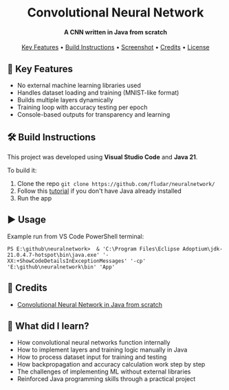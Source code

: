 
<h1 align="center">
  Convolutional Neural Network
  <br>
</h1>

<h4 align="center">A CNN written in Java from scratch</h4>

<p align="center">
  <a href="#key-features">Key Features</a> •
  <a href="#build-instructions">Build Instructions</a> •
  <a href="#screenshot">Screenshot</a> •
  <a href="#credits">Credits</a> •
  <a href="#license">License</a>
</p>



## 🧮 Key Features

- No external machine learning libraries used  
- Handles dataset loading and training (MNIST-like format)  
- Builds multiple layers dynamically  
- Training loop with accuracy testing per epoch  
- Console-based outputs for transparency and learning  



## 🛠 Build Instructions

This project was developed using **Visual Studio Code** and **Java 21**.  

To build it:
1. Clone the repo ```git clone https://github.com/fludar/neuralnetwork/``` 
2. Follow this [tutorial](https://code.visualstudio.com/docs/java/java-tutorial) if you don't have Java already installed
2. Run the app


## ▶️ Usage

Example run from VS Code PowerShell terminal:

```PS E:\github\neuralnetwork>  & 'C:\Program Files\Eclipse Adoptium\jdk-21.0.4.7-hotspot\bin\java.exe' '-XX:+ShowCodeDetailsInExceptionMessages' '-cp' 'E:\github\neuralnetwork\bin' 'App'```


## 🙏 Credits

- [Convolutional Neural Network in Java from scratch](https://www.youtube.com/watch?v=3MMonOWGe0M&list=PLpcNcOt2pg8k_YsrMjSwVdy3GX-rc_ZgN)

## 📖 What did I learn?

 - How convolutional neural networks function internally
 - How to implement layers and training logic manually in Java
 - How to process dataset input for training and testing
 - How backpropagation and accuracy calculation work step by step
 - The challenges of implementing ML without external libraries
 - Reinforced Java programming skills through a practical project